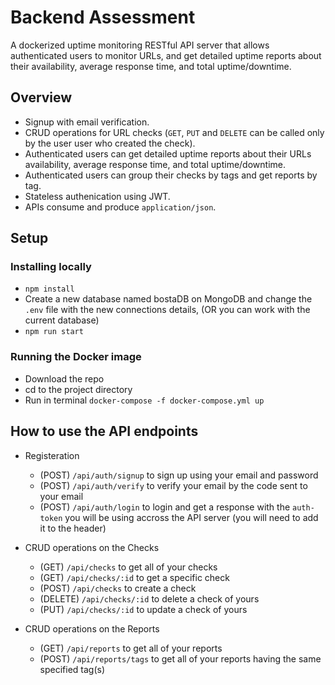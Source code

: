 # Backend Assessment
A dockerized uptime monitoring RESTful API server that allows authenticated users to monitor URLs, and get detailed uptime reports about their availability, average response time, and total uptime/downtime.

## Overview
- Signup with email verification.
- CRUD operations for URL checks (`GET`, `PUT` and `DELETE` can be called only by the user user who created the check).
- Authenticated users can get detailed uptime reports about their URLs availability, average response time, and total uptime/downtime.
- Authenticated users can group their checks by tags and get reports by tag.
- Stateless authenication using JWT.
- APIs consume and produce `application/json`.

## Setup

### Installing locally
- `npm install`
- Create a new database named bostaDB on MongoDB and change the `.env` file with the new connections details, (OR you can work with the current database)
-  `npm run start`


### Running the Docker image
- Download the repo
- cd to the project directory
- Run in terminal `docker-compose -f docker-compose.yml up`

## How to use the API endpoints

- Registeration
    - (POST) `/api/auth/signup` to sign up using your email and password
    - (POST) `/api/auth/verify` to verify your email by the code sent to your email
    - (POST) `/api/auth/login` to login and get a response with the `auth-token` you will be using accross the API server (you will need to add it to the header)

- CRUD operations on the Checks
    - (GET) `/api/checks` to get all of your checks
    - (GET) `/api/checks/:id` to get a specific check
    - (POST) `/api/checks` to create a check
    - (DELETE) `/api/checks/:id` to delete a check of yours
    - (PUT) `/api/checks/:id` to update a check of yours

- CRUD operations on the Reports
    - (GET) `/api/reports` to get all of your reports
    - (POST) `/api/reports/tags` to get all of your reports having the same specified tag(s)
